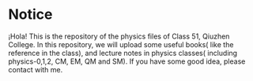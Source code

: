 # Notice
¡Hola! This is the repository of the physics files of Class 51, Qiuzhen College. In this repository, we will upload some useful books( like the reference in the class), and lecture notes in physics classes( including physics-0,1,2, CM, EM, QM and SM).
If you have some good idea, please contact with me. 
